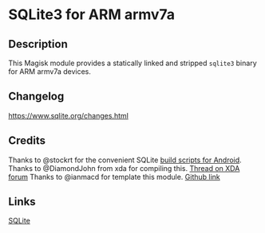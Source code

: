 # **SQLite3 for ARM armv7a**

## Description

This Magisk module provides a statically linked and stripped `sqlite3` binary for ARM armv7a devices.

## Changelog

https://www.sqlite.org/changes.html

## Credits

Thanks to @stockrt for the convenient SQLite [build scripts for Android](https://github.com/stockrt/sqlite3-android).
Thanks to @DiamondJohn from xda for compiling this. [Thread on XDA forum](https://forum.xda-developers.com/t/new-sqlite3-binary-v3-43-2-for-all-devices.4273049/)
Thanks to @ianmacd for template this module. [Github link](https://github.com/ianmacd/SQLite3)

## Links
[SQLite](https://www.sqlite.org/)
